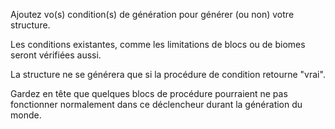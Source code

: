 Ajoutez vo(s) condition(s) de génération pour générer (ou non) votre structure.

Les conditions existantes, comme les limitations de blocs ou de biomes seront vérifiées aussi.

La structure ne se générera que si la procédure de condition retourne "vrai".

Gardez en tête que quelques blocs de procédure pourraient ne pas fonctionner normalement dans ce déclencheur durant la génération du monde.